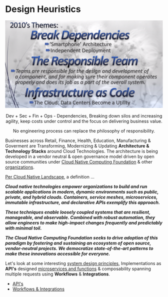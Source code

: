 # Design Heuristics

![](../images/Six%20Decades%20of%20SoftwareEngineering.png)

<p align="center"> Dev + Sec + Fin + Ops - Dependencies, Breaking down silos and increasing agility, keep costs under control and the focus on delivering business value. </p>

<p align="center"> No engineering process can replace the philosophy of responsibility. </p> 

Businesses across Retail, Finance, Health, Education, Manufacturing & Goverment are Transforming, Modernizing & Updating **Architecture & Technology Stacks** around Cloud Technologies. The architecture is being developed in a vendor neutral & open governance model driven by open source communities under [Cloud Native Computing Foundation](https://www.cncf.io/) & other [organizations](https://opensource.com/resources/organizations).

[Per Cloud Native Landscape](https://github.com/cncf/landscape), a definition ...

***Cloud native technologies empower organizations to build and run scalable applications in modern, dynamic environments such as public, private, and hybrid clouds. Containers, service meshes, microservices, immutable infrastructure, and declarative APIs exemplify this approach.***

***These techniques enable loosely coupled systems that are resilient, manageable, and observable. Combined with robust automation, they allow engineers to make high-impact changes frequently and predictably with minimal toil.***

***The Cloud Native Computing Foundation seeks to drive adoption of this paradigm by fostering and sustaining an ecosystem of open source, vendor-neutral projects. We democratize state-of-the-art patterns to make these innovations accessible for everyone.***

Let's look at some interesting [system design principles](Design%20Patterns.md), Implementations as **API's** designed [microservices and functions](http://bit.ly/9stepsawesome) & composability spanning multiple requests using **Workflows** & **Integrations**.

* [API's](../System/API.md)  
* [Workflows & Integrations](Workflows.md)




